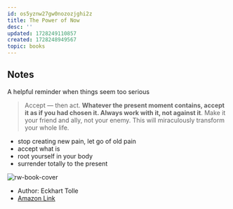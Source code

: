```yaml
---
id: os5yznw27gw0nozozjghi2z
title: The Power of Now
desc: ''
updated: 1728249110857
created: 1728248949567
topic: books
---
```




## Notes
A helpful reminder when things seem too serious

> Accept — then act. **Whatever the present moment contains, accept it as if you had chosen it. Always work with it, not against it**. Make it your friend and ally, not your enemy. This will miraculously transform your whole life.

- stop creating new pain, let go of old pain
- accept what is
- root yourself in your body
- surrender totally to the present

![rw-book-cover](https://images-na.ssl-images-amazon.com/images/I/41KrouGOE-L._SL200_.jpg)
- Author: Eckhart Tolle
- [Amazon Link](https://amzn.to/3Ygc0kj)
